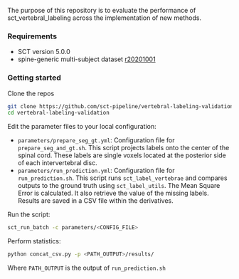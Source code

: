 The purpose of this repository is to evaluate the performance of sct\_vertebral\_labeling across the implementation of new methods.

### Requirements

- SCT version 5.0.0
- spine-generic multi-subject dataset [r20201001](https://github.com/spine-generic/data-multi-subject/releases/tag/r20201001)

### Getting started

Clone the repos

```bash
git clone https://github.com/sct-pipeline/vertebral-labeling-validation
cd vertebral-labeling-validation
```

Edit the parameter files to your local configuration:
- `parameters/prepare_seg_gt.yml`: Configuration file for `prepare_seg_and_gt.sh`. This script projects labels onto the center of the spinal cord. These labels are single voxels located at the posterior side of each intervertebral disc.
- `parameters/run_prediction.yml`: Configuration file for `run_prediction.sh`. This script runs `sct_label_vertebrae` and compares outputs to the ground truth using `sct_label_utils`. The Mean Square Error is calculated. It also retrieve the value of the missing labels. Results are saved in a CSV file within the derivatives.

Run the script:
```bash
sct_run_batch -c parameters/<CONFIG_FILE>
```

Perform statistics:
```bash
python concat_csv.py -p <PATH_OUTPUT>/results/
```
Where `PATH_OUTPUT` is the output of `run_prediction.sh`
